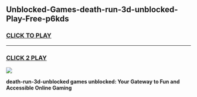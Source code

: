 
## Unblocked-Games-death-run-3d-unblocked-Play-Free-p6kds
<h3>
<a href="https://premium76.site?title=death-run-3d-unblocked&ref=18A1">CLICK TO PLAY</a></h3>
<hr>

<h3>
<a href="https://premium76.site?title=death-run-3d-unblocked&ref=18A1">CLICK 2 PLAY</a>
  
</h3>

<a href="https://premium76.site?title=death-run-3d-unblocked&ref=18A1"><img src="https://clearcache.store/games.png"></a>


**death-run-3d-unblocked games unblocked: Your Gateway to Fun and Accessible Online Gaming**
